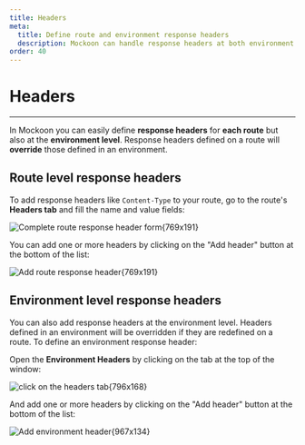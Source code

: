```yaml
---
title: Headers
meta:
  title: Define route and environment response headers
  description: Mockoon can handle response headers at both environment and route levels for your mock server, learn how
order: 40
---
```


# Headers

---

In Mockoon you can easily define **response headers** for **each route** but also at the **environment level**. Response headers defined on a route will **override** those defined in an environment.

## Route level response headers

To add response headers like `Content-Type` to your route, go to the route's **Headers tab** and fill the name and value fields:

![Complete route response header form{769x191}](/images/docs/v1.17.0/fill-route-header-form.png)

You can add one or more headers by clicking on the "Add header" button at the bottom of the list:

![Add route response header{769x191}](/images/docs/v1.17.0/add-route-header.png)

## Environment level response headers

You can also add response headers at the environment level. Headers defined in an environment will be overridden if they are redefined on a route. To define an environment response header:

Open the **Environment Headers** by clicking on the tab at the top of the window:

![click on the headers tab{796x168}](/images/docs/v1.17.0/open-environment-headers.png)

And add one or more headers by clicking on the "Add header" button at the bottom of the list:

![Add environment header{967x134}](/images/docs/v1.17.0/add-environment-header.png)
